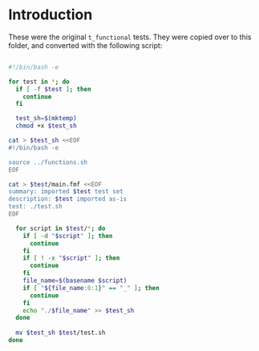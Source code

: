 # Introduction


These were the original `t_functional` tests. They were copied over to this folder, and converted with the following script:


```sh

#!/bin/bash -e

for test in *; do
  if [ -f $test ]; then
    continue
  fi

  test_sh=$(mktemp)
  chmod +x $test_sh

cat > $test_sh <<EOF
#!/bin/bash -e

source ../functions.sh
EOF

cat > $test/main.fmf <<EOF
summary: imported $test test set
description: $test imported as-is
test: ./test.sh
EOF

  for script in $test/*; do
    if [ -d "$script" ]; then
      continue
    fi
    if [ ! -x "$script" ]; then
      continue
    fi
    file_name=$(basename $script)
    if [ "${file_name:0:1}" == "_" ]; then
      continue
    fi
    echo "./$file_name" >> $test_sh
  done
  
  mv $test_sh $test/test.sh
done


```